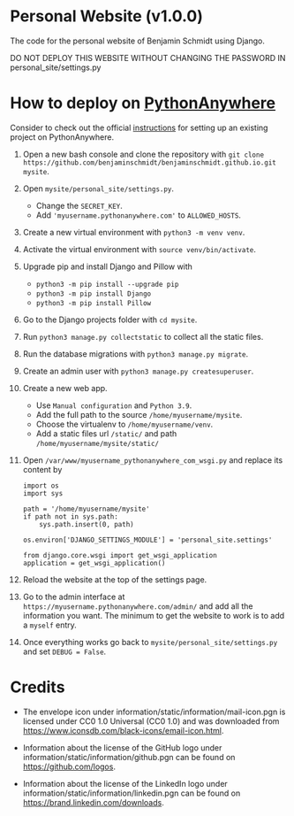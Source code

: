 # Personal Website (v1.0.0)

The code for the personal website of Benjamin Schmidt using Django.

DO NOT DEPLOY THIS WEBSITE WITHOUT CHANGING THE PASSWORD IN
personal_site/settings.py

# How to deploy on [PythonAnywhere](https://www.pythonanywhere.com/)

Consider to check out the official
[instructions](https://help.pythonanywhere.com/pages/DeployExistingDjangoProject) for setting up an existing project on PythonAnywhere.

1. Open a new bash console and clone the repository with
`git clone https://github.com/benjaminschmidt/benjaminschmidt.github.io.git mysite`.

2. Open `mysite/personal_site/settings.py`.
    * Change the `SECRET_KEY`.
    * Add `'myusername.pythonanywhere.com'` to `ALLOWED_HOSTS`.

3. Create a new virtual environment with `python3 -m venv venv`.

4. Activate the virtual environment with `source venv/bin/activate`.

5. Upgrade pip and install Django and Pillow with
    * `python3 -m pip install --upgrade pip`
    * `python3 -m pip install Django`
    * `python3 -m pip install Pillow`

6. Go to the Django projects folder with `cd mysite`.

7. Run `python3 manage.py collectstatic` to collect all the static files.

8. Run the database migrations with `python3 manage.py migrate`.

9. Create an admin user with `python3 manage.py createsuperuser`.

10. Create a new web app.
    * Use `Manual configuration` and `Python 3.9`.
    * Add the full path to the source `/home/myusername/mysite`.
    * Choose the virtualenv to `/home/myusername/venv`.
    * Add a static files url `/static/` and path `/home/myusername/mysite/static/`

11. Open `/var/www/myusername_pythonanywhere_com_wsgi.py` and replace its
content by
    ```
    import os
    import sys

    path = '/home/myusername/mysite'
    if path not in sys.path:
        sys.path.insert(0, path)

    os.environ['DJANGO_SETTINGS_MODULE'] = 'personal_site.settings'

    from django.core.wsgi import get_wsgi_application
    application = get_wsgi_application()
    ```

12. Reload the website at the top of the settings page.

13. Go to the admin interface at `https://myusername.pythonanywhere.com/admin/`
and add all the information you want. The minimum to get the website to work is
to add a `myself` entry.

14. Once everything works go back to
`mysite/personal_site/settings.py` and set `DEBUG = False`.


# Credits

* The envelope icon under information/static/information/mail-icon.pgn is
licensed under CC0 1.0 Universal (CC0 1.0) and was downloaded from
https://www.iconsdb.com/black-icons/email-icon.html.

* Information about the license of the GitHub logo under
information/static/information/github.pgn can be found on
https://github.com/logos.

* Information about the license of the LinkedIn logo under
information/static/information/linkedin.pgn can be found on
https://brand.linkedin.com/downloads.